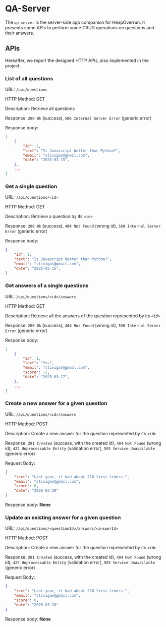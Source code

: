 # QA-Server

The `qa-server` is the server-side app companion for HeapOverrun. It presents some APIs to perform some CRUD operations on questions and their answers.

## APIs

Hereafter, we report the designed HTTP APIs, also implemented in the project.

### __List of all questions__

URL: `/api/questions`

HTTP Method: GET

Description: Retrieve all questions

Response: `200 Ok` (success), `500 Internal Server Error` (generic error)

Response body:

```json
[
    {
        "id": 1,
        "text": "Is Javascript better than Python?",
        "email": "stivigas@gmail.com",
        "date": "2025-03-15",
    },
    ...
]
```

### __Get a single question__

URL: `/api/questions/<id>`

HTTP Method: GET

Description: Retrieve a question by its `<id>`

Response: `200 Ok` (success), `404 Not Found` (wrong id), `500 Internal Server Error` (generic error)

Response body:

```json
{
    "id": 1,
    "text": "Is Javascript better than Python?",
    "email": "stivigas@gmail.com",
    "date": "2025-03-15",
}
```

### __Get answers of a single questions__

URL: `/api/questions/<id>/answers`

HTTP Method: GET

Description: Retrieve all the answers of the question represented by its `<id>`

Response: `200 Ok` (success), `404 Not Found` (wrong id), `500 Internal Server Error` (generic error)

Response body:

```json
[
    {
        "id": 1,
        "text": "Yes",
        "email": "stivigas@gmail.com",
        "score": -5,
        "date": "2025-03-17",
    },
    ...
]

```

### __Create a new answer for a given question__

URL: `/api/questions/<id>/answers`

HTTP Method: POST

Description: Create a new answer for the question represented by its `<id>`

Response: `201 Created` (success, with the created id), `404 Not Found` (wrong id), `422 Unprocessable Entity` (validation error), `503 Service Unavailable` (generic error)

Request Body:

```json
{
    "text": "Last year, it had about 220 first-timers.",
    "email": "stivigas@gmail.com",
    "score": 0,
    "date": "2025-03-20"
}
```

Response body: __None__

### __Update an existing answer for a given question__

URL: `/api/questions/<questionId>/answers/<answerId>`

HTTP Method: POST

Description: Create a new answer for the question represented by its `<id>`

Response: `201 Created` (success, with the created id), `404 Not Found` (wrong id), `422 Unprocessable Entity` (validation error), `503 Service Unavailable` (generic error)

Request Body:

```json
{
    "text": "Last year, it had about 220 first-timers.",
    "email": "stivigas@gmail.com",
    "score": 0,
    "date": "2025-03-20"
}
```

Response body: __None__
